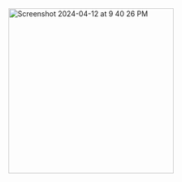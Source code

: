 




<img width="325" alt="Screenshot 2024-04-12 at 9 40 26 PM" src="https://github.com/gulfam-dev/reactnative-currency-converter/assets/146335824/9ed9b50d-18e7-4c20-a3f9-034f8272aabc">

